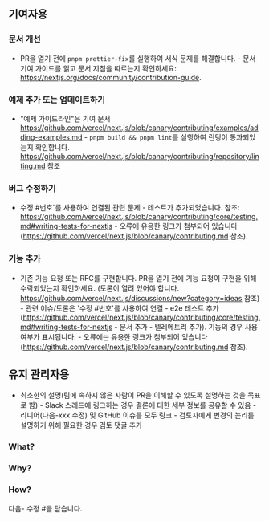 [//]: # '<!-- PR을 개설해 주셔서 감사합니다! 여러분의 기여에 깊이 감사드립니다. PR이 최대한 원활하게 처리될 수 있도록 아래 체크리스트 섹션을 준수해 주시기 바랍니다. 변경하려는 내용에 적합한 체크리스트를 선택하세요:'

## 기여자용

### 문서 개선

- PR을 열기 전에 `pnpm prettier-fix`를 실행하여 서식 문제를 해결합니다. - 문서 기여 가이드를 읽고 문서 지침을 따르는지 확인하세요: https://nextjs.org/docs/community/contribution-guide.

### 예제 추가 또는 업데이트하기

- "예제 가이드라인"은 기여 문서 https://github.com/vercel/next.js/blob/canary/contributing/examples/adding-examples.md - `pnpm build && pnpm lint`를 실행하여 린팅이 통과되었는지 확인합니다. https://github.com/vercel/next.js/blob/canary/contributing/repository/linting.md 참조

### 버그 수정하기

- 수정 #번호`를 사용하여 연결된 관련 문제 - 테스트가 추가되었습니다. 참조: https://github.com/vercel/next.js/blob/canary/contributing/core/testing.md#writing-tests-for-nextjs - 오류에 유용한 링크가 첨부되어 있습니다(https://github.com/vercel/next.js/blob/canary/contributing.md 참조).

### 기능 추가

- 기존 기능 요청 또는 RFC를 구현합니다. PR을 열기 전에 기능 요청이 구현을 위해 수락되었는지 확인하세요. (토론이 열려 있어야 합니다. https://github.com/vercel/next.js/discussions/new?category=ideas 참조) - 관련 이슈/토론은 '수정 #번호'를 사용하여 연결 - e2e 테스트 추가(https://github.com/vercel/next.js/blob/canary/contributing/core/testing.md#writing-tests-for-nextjs - 문서 추가 - 텔레메트리 추가). 기능의 경우 사용 여부가 표시됩니다. - 오류에는 유용한 링크가 첨부되어 있습니다(https://github.com/vercel/next.js/blob/canary/contributing.md 참조).

## 유지 관리자용

- 최소한의 설명(팀에 속하지 않은 사람이 PR을 이해할 수 있도록 설명하는 것을 목표로 함) - Slack 스레드에 링크하는 경우 결론에 대한 세부 정보를 공유할 수 있음 - 리니어(다음-xxx 수정) 및 GitHub 이슈를 모두 링크 - 검토자에게 변경의 논리를 설명하기 위해 필요한 경우 검토 댓글 추가

### What?

### Why?

### How?

다음- 수정 #을 닫습니다.

[//]: # '-->'
